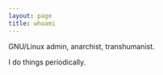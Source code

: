 ```yaml
---
layout: page
title: whoami
---
```


GNU/Linux admin, anarchist, transhumanist.

I do things periodically.
